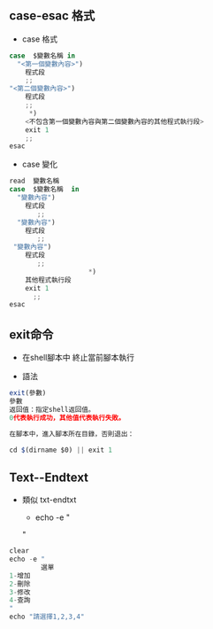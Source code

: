 ## case-esac 格式

* case 格式 
```js
case  $變數名稱 in
  "<第一個變數內容>")
	程式段
	;; 
"<第二個變數內容>")
	程式段
	;;
     *) 
	<不包含第一個變數內容與第二個變數內容的其他程式執行段>
	exit 1
	;;
esac  
```

* case 變化
```js
read  變數名稱 
case  $變數名稱  in
  "變數內容")
	程式段
	   ;; 
  "變數內容")
	程式段
	   ;;
 "變數內容")
	程式段
	   ;;
                    *) 
	其他程式執行段
	exit 1
	  ;;
esac  
```

## exit命令
* 在shell腳本中 終止當前腳本執行

* 語法
```js
exit(參數)
參數
返回值：指定shell返回值。
0代表執行成功，其他值代表執行失敗。

在腳本中，進入腳本所在目錄，否則退出：
```
```js
cd $(dirname $0) || exit 1
```

## Text--Endtext
* 類似 txt-endtxt
    * echo -e "
    
    "
```js
clear
echo -e "
        選單
1-增加
2-刪除
3-修改
4-查詢
"
echo "請選擇1,2,3,4"
```


